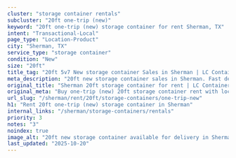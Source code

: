 ```yaml
---
cluster: "storage container rentals"
subcluster: "20ft one-trip (new)"
keyword: "20ft one-trip (new) storage container for rent Sherman, TX"
intent: "Transactional-Local"
page_type: "Location-Product"
city: "Sherman, TX"
service_type: "storage container"
condition: "New"
size: "20ft"
title_tag: "20ft 5v7 New storage container Sales in Sherman | LC Container"
meta_description: "20ft new storage container sales in Sherman. Fast delivery, competitive pricing. Serving storage containers area. Quote ID: HNC. Call (214) 524-4168 for your free quote today."
original_title: "Sherman 20ft storage container for rent | LC Container"
original_meta: "Buy one-trip (new) 20ft storage container rent with local delivery in Sherman, TX. LC Container — local Since 2003. Request a fast quote today."
url_slug: "/sherman/rent/20ft/storage-containers/one-trip-new"
h1: "Rent 20ft one-trip (new) storage container in Sherman"
internal_links: "/sherman/storage-containers/rentals"
priority: 3
notes: "3"
noindex: true
image_alt: "20ft new storage container available for delivery in Sherman"
last_updated: "2025-10-20"
---
```


<!-- TODO: Add unique city/inventory copy, images, and internal links here. -->
